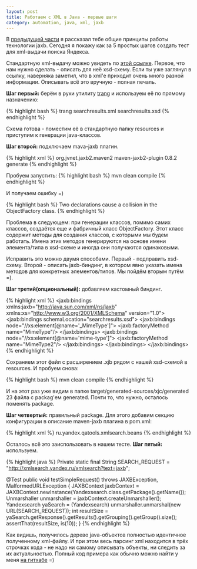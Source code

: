 ```yaml
---
layout: post
title: Работаем с XML в Java - первые шаги
category: automation, java, xml, jaxb
---
```


В [предыдущей части](http://artkoshelev.github.io/posts/jaxb-part-1) я рассказал тебе общие принципы работы технологии jaxb. Сегодня я покажу как за 5 простых шагов создать тест для xml-выдачи поиска Яндекса.

Стандартную xml-выдачу можно увидеть по [этой ссылке](https://github.com/artkoshelev/jaxb-samples/blob/master/src/test/resources/searchresults.xml). Первое, что нам нужно сделать - описать для неё xsd-схему. Если ты уже заглянул в ссылку, наверняка заметил, что в xml'e приходит очень много разной информации. Описывать всё это вручную - полная печаль. 

<b>Шаг первый:</b> берём в руки утилиту [trang](http://www.thaiopensource.com/relaxng/trang.html) и используем её по прямому назначению:

{% highlight bash %}
trang searchresults.xml searchresults.xsd
{% endhighlight %}

Схема готова - поместим её в стандартную папку resources и приступим к генерации java-классов. 

<b>Шаг второй:</b> подключаем mava-jaxb плагин.

{% highlight xml %}
	<build>
		<plugins>
			<plugin>
				<groupId>org.jvnet.jaxb2.maven2</groupId>
				<artifactId>maven-jaxb2-plugin</artifactId>
				<version>0.8.2</version>
				<executions>
					<execution>
						<goals>
							<goal>generate</goal>
						</goals>
					</execution>
				</executions>
			</plugin>
		</plugins>
	</build>
{% endhighlight %}

Пробуем запустить:
{% highlight bash %}
mvn clean compile
{% endhighlight %}

И получаем ошибку =)

{% highlight bash %}
Two declarations cause a collision in the ObjectFactory class.
{% endhighlight %}

Проблема в следующем: при генерации классов, помимо самих классов, создаётся еще и фабричный класс ObjectFactory. Этот класс содержит методы для создания классов, с которыми мы будем работать. Имена этих методов генерируются на основе имени элемента/типа в xsd-схеме и иногда они получаются одинаковыми.

Исправить это можно двумя способами. Первый - подправить xsd-схему. Второй - описать jaxb-биндинг, в котором явно указать имена методов для конкретных элементов/типов. Мы пойдём вторым путём =).

<b>Шаг третий(опциональный):</b> добавляем кастомный биндинг.

{% highlight xml %}
<jaxb:bindings xmlns:jaxb="http://java.sun.com/xml/ns/jaxb"
  xmlns:xs="http://www.w3.org/2001/XMLSchema"
  version="1.0">
  <jaxb:bindings schemaLocation="searchresults.xsd">
    <jaxb:bindings node="//xs:element[@name='_MimeType']">
      <jaxb:factoryMethod name="MimeType"/>
    </jaxb:bindings>
    <jaxb:bindings node="//xs:element[@name='mime-type']">
      <jaxb:factoryMethod name="MimeType2"/>
    </jaxb:bindings>
  </jaxb:bindings>
</jaxb:bindings>
{% endhighlight %}

Сохраняем этот файл с расширением .xjb рядом с нашей xsd-схемой в resources. И пробуем снова:

{% highlight bash %}
mvn clean compile
{% endhighlight %}

И на этот раз уже видим в папке target/generated-sources/xjc/generated 23 файла с packag'ем generated. Почти то, что нужно, осталось поменять package. 

<b>Шаг четвертый:</b> правильный package. Для этого добавим секцию конфигурации в описание maven-jaxb плагина в pom.xml:

{% highlight xml %}
<configuration>
	<generatePackage>ru.yandex.qatools.xmlsearch.beans</generatePackage>
</configuration>
{% endhighlight %}

Осталось всё это заиспользовать в нашем тесте. <b>Шаг пятый:</b> используем.

{% highlight java %}
Private static final String SEARCH_REQUEST = "http://xmlsearch.yandex.ru/xmlsearch?text=jaxb";

@Test
public void testSimpleRequest() throws JAXBException, MalformedURLException {
	JAXBContext jaxbContext = JAXBContext.newInstance(Yandexsearch.class.getPackage().getName());
	Unmarshaller unmarshaller = jaxbContext.createUnmarshaller();
	Yandexsearch yaSearch = (Yandexsearch) unmarshaller.unmarshal(new URL(SEARCH_REQUEST));
	int resultSize = yaSearch.getResponse().getResults().getGrouping().getGroup().size();
	assertThat(resultSize, is(10));
}
{% endhighlight %}

Как видишь, получилось дерево java-объектов полностью идентичное полученному xml-файлу. И при этом весь парсинг xml находится в трёх строчках кода - не надо ни самому описывать объекты, ни следить за их актуальностью. Полный код примера как обычно можно найти у меня [на гитхабе](https://github.com/artkoshelev/jaxb-samples/tree/jaxb-part-2) =)